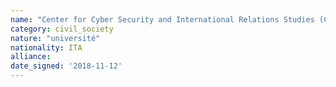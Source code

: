 ```yaml
---
name: "Center for Cyber Security and International Relations Studies (CCSIRS) University of Florence"
category: civil_society
nature: "université"
nationality: ITA
alliance: 
date_signed: '2018-11-12'
---
```

    